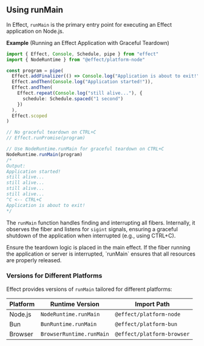 ## Using runMain

In Effect, `runMain` is the primary entry point for executing an Effect application on Node.js.

**Example** (Running an Effect Application with Graceful Teardown)

```ts
import { Effect, Console, Schedule, pipe } from "effect"
import { NodeRuntime } from "@effect/platform-node"

const program = pipe(
  Effect.addFinalizer(() => Console.log("Application is about to exit!")),
  Effect.andThen(Console.log("Application started!")),
  Effect.andThen(
    Effect.repeat(Console.log("still alive..."), {
      schedule: Schedule.spaced("1 second")
    })
  ),
  Effect.scoped
)

// No graceful teardown on CTRL+C
// Effect.runPromise(program)

// Use NodeRuntime.runMain for graceful teardown on CTRL+C
NodeRuntime.runMain(program)
/*
Output:
Application started!
still alive...
still alive...
still alive...
still alive...
^C <-- CTRL+C
Application is about to exit!
*/
```

The `runMain` function handles finding and interrupting all fibers. Internally, it observes the fiber and listens for `sigint` signals, ensuring a graceful shutdown of the application when interrupted (e.g., using CTRL+C).

<Aside type="tip" title="Graceful Teardown">
  Ensure the teardown logic is placed in the main effect. If the fiber
  running the application or server is interrupted, `runMain` ensures that
  all resources are properly released.
</Aside>

### Versions for Different Platforms

Effect provides versions of `runMain` tailored for different platforms:

| Platform | Runtime Version          | Import Path                |
| -------- | ------------------------ | -------------------------- |
| Node.js  | `NodeRuntime.runMain`    | `@effect/platform-node`    |
| Bun      | `BunRuntime.runMain`     | `@effect/platform-bun`     |
| Browser  | `BrowserRuntime.runMain` | `@effect/platform-browser` |
